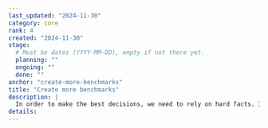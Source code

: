 ```yaml
---
last_updated: "2024-11-30"
category: core
rank: 4
created: "2024-11-30"
stage:
  # Must be dates (YYYY-MM-DD), empty if not there yet.
  planning: ""
  ongoing: ""
  done: ""
anchor: "create-more-benchmarks"
title: "Create more benchmarks"
description: |
  In order to make the best decisions, we need to rely on hard facts. In order to be able to do this, we need to create more benchmarks. It gives the added benefit over time that we can spot regressions more easily, together with unit tests, as we started lately to track performance of nightly builds.
details:
---
```

